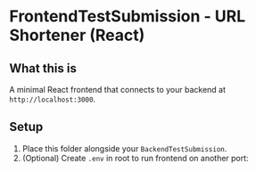 # FrontendTestSubmission - URL Shortener (React)

## What this is

A minimal React frontend that connects to your backend at `http://localhost:3000`.

## Setup

1. Place this folder alongside your `BackendTestSubmission`.
2. (Optional) Create `.env` in root to run frontend on another port:
